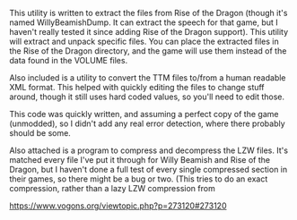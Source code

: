 This utility is written to extract the files from Rise of the Dragon (though it's named WillyBeamishDump.  It can extract the speech for that game, but I haven't really tested it since adding Rise of the Dragon support).  This utility will extract and unpack specific files.  You can place the extracted files in the Rise of the Dragon directory, and the game will use them instead of the data found in the VOLUME files.

Also included is a utility to convert the TTM files to/from a human readable XML format.  This helped with quickly editing the files to change stuff around, though it still uses hard coded values, so you'll need to edit those.

This code was quickly written, and assuming a perfect copy of the game (unmodded), so I didn't add any real error detection, where there probably should be some.

Also attached is a program to compress and decompress the LZW files.  It's matched every file I've put it through for Willy Beamish and Rise of the Dragon, but I haven't done a full test of every single compressed section in their games, so there might be a bug or two.  (This tries to do an exact compression, rather than a lazy LZW compression from 

https://www.vogons.org/viewtopic.php?p=273120#273120
